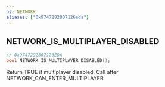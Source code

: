 ```yaml
---
ns: NETWORK
aliases: ["0x9747292807126eda"]
---
```

## NETWORK_IS_MULTIPLAYER_DISABLED

```c
// 0x9747292807126EDA
bool NETWORK_IS_MULTIPLAYER_DISABLED();
```

Return TRUE if multiplayer disabled. Call after NETWORK_CAN_ENTER_MULTIPLAYER


